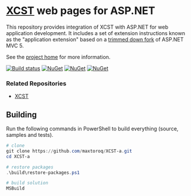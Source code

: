 [XCST][1] web pages for ASP.NET
===============================
This repository provides integration of XCST with ASP.NET for web application development. It includes a set of extension instructions known as the "application extension" based on a [trimmed down fork](src/Xcst.AspNet/Framework) of ASP.NET MVC 5.

See the [project home][1] for more information.

[![Build status](https://ci.appveyor.com/api/projects/status/4chhbklsb4b6h09c?svg=true)](https://ci.appveyor.com/project/maxtoroq/xcst-a)
[![NuGet](https://img.shields.io/nuget/v/Xcst.AspNet.svg?label=Xcst.AspNet)](https://www.nuget.org/packages/Xcst.AspNet)
[![NuGet](https://img.shields.io/nuget/v/Xcst.AspNet.Compilation.svg?label=Xcst.AspNet.Compilation)](https://www.nuget.org/packages/Xcst.AspNet.Compilation)
[![NuGet](https://img.shields.io/nuget/v/Xcst.Web.Mvc.svg?label=Xcst.Web.Mvc)](https://www.nuget.org/packages/Xcst.Web.Mvc)

### Related Repositories

- [XCST][2]

Building
--------
Run the following commands in PowerShell to build everything (source, samples and tests).

```powershell
# clone
git clone https://github.com/maxtoroq/XCST-a.git
cd XCST-a

# restore packages
.\build\restore-packages.ps1

# build solution
MSBuild
```

[1]: http://maxtoroq.github.io/XCST/
[2]: https://github.com/maxtoroq/XCST
